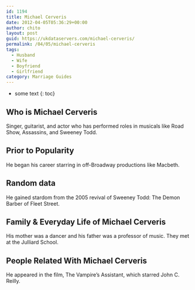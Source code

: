 ```yaml
---
id: 1194
title: Michael Cerveris
date: 2012-04-05T05:36:29+00:00
author: chito
layout: post
guid: https://ukdataservers.com/michael-cerveris/
permalink: /04/05/michael-cerveris
tags:
  - Husband
  - Wife
  - Boyfriend
  - Girlfriend
category: Marriage Guides
---
```


* some text
{: toc}
          
          
## Who is  Michael Cerveris
                  
                  
                  
Singer, guitarist, and actor who has performed roles in musicals like Road Show, Assassins, and Sweeney Todd.
                  
                
                
                
## Prior to Popularity 
                  
                  
                  
He began his career starring in off-Broadway productions like Macbeth.
                  
                
                
                
## Random data 
                  
                  
                  
He gained stardom from the 2005 revival of Sweeney Todd: The Demon Barber of Fleet Street.
                  
                
                
                
## Family & Everyday Life of Michael Cerveris
                  
                  
                  
His mother was a dancer and his father was a professor of music. They met at the Julliard School.
                  
                
                
                
## People Related With  Michael Cerveris
                  
                  
                  
He appeared in the film, The Vampire&#8217;s Assistant, which starred John C. Reilly.
                  
                
              
            
          
          
          
    
    
  
